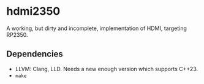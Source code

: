 # hdmi2350

A working, but dirty and incomplete, implementation of HDMI, targeting RP2350.


## Dependencies

* LLVM: Clang, LLD.  Needs a new enough version which supports C++23.
* `make`
